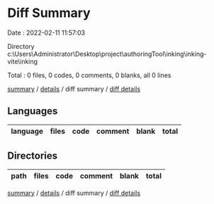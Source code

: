 # Diff Summary

Date : 2022-02-11 11:57:03

Directory c:\Users\Administrator\Desktop\project\authoringTool\inking\inking-vite\inking

Total : 0 files,  0 codes, 0 comments, 0 blanks, all 0 lines

[summary](results.md) / [details](details.md) / diff summary / [diff details](diff-details.md)

## Languages
| language | files | code | comment | blank | total |
| :--- | ---: | ---: | ---: | ---: | ---: |

## Directories
| path | files | code | comment | blank | total |
| :--- | ---: | ---: | ---: | ---: | ---: |

[summary](results.md) / [details](details.md) / diff summary / [diff details](diff-details.md)
